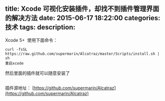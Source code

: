 title: Xcode 可视化安装插件，却找不到插件管理界面的解决方法
date: 2015-06-17 18:22:00
categories: 技术
tags: 
description:
---
Xcode 5+ 
使用下面命令：

	curl -fsSL https://raw.github.com/supermarin/Alcatraz/master/Scripts/install.sh | sh
	重启xcode


然后里面的插件就可以随意安装了

![]()

插件源地址：
[https://github.com/supermarin/Alcatraz](https://github.com/supermarin/Alcatraz)

